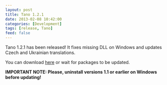 ```yaml
---
layout: post
title: Tano 1.2.1
date: 2013-02-08 10:42:00
categories: [Development]
tags: [release, Tano]
feed: false
---
```


Tano 1.2.1 has been released! It fixes missing DLL on Windows and updates Czech and Ukrainian translations.

You can download <a href="/tano-player/download/" target="_blank">here</a> or wait for packages to be updated.

<strong>IMPORTANT NOTE: Please, uninstall versions 1.1 or earlier on Windows before updating!</strong>
